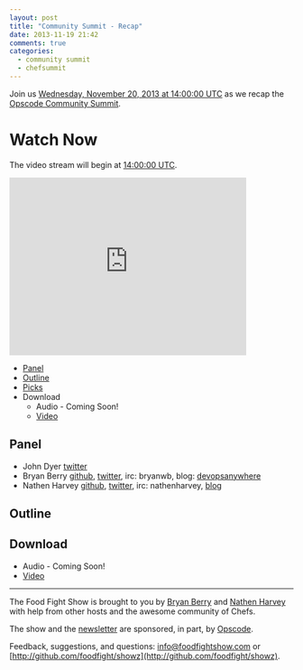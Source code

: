 ```yaml
---
layout: post
title: "Community Summit - Recap"
date: 2013-11-19 21:42
comments: true
categories: 
  - community summit
  - chefsummit
---
```


Join us [Wednesday, November 20, 2013 at 14:00:00 UTC](http://www.timeanddate.com/worldclock/fixedtime.html?msg=Food+Fight+Show+-+Community+Summit+Recap&iso=20131120T09&p1=419&ah=1) as we recap the [Opscode Community Summit](https://github.com/opscode/opscode-summit-2013/wiki).

# Watch Now

The video stream will begin at [14:00:00 UTC](http://www.timeanddate.com/worldclock/fixedtime.html?msg=Food+Fight+Show+-+Community+Summit+Recap&iso=20131120T09&p1=419&ah=1).

<iframe width="420" height="315" src="http://www.youtube.com/embed/WjEIK9CG2dE" frameborder="0" allowfullscreen></iframe>

* [Panel](http://foodfightshow.org/2013/11/community-summit-recap.html#panel)
* [Outline](http://foodfightshow.org/2013/11/community-summit-recap.html#outline)
* [Picks](http://foodfightshow.org/2013/11/community-summit-recap.html#picks)
* Download
  * Audio - Coming Soon!
  * [Video](http://www.youtube.com/watch?v=WjEIK9CG2dE)

Panel<a name="panel"></a>
-----
* John Dyer [twitter](https://twitter.com/thedyers)
* Bryan Berry [github](http://github.com/bryanwb), [twitter](http://twitter.com/bryanwb), irc: bryanwb, blog: [devopsanywhere](http://devopsanywhere.blogspot.com)
* Nathen Harvey [github](http://github.com/nathenharvey), [twitter](http://twitter.com/nathenharvey), irc: nathenharvey, [blog](http://nathenharvey.com)

Outline<a href="outline"></a>
-------

Download
--------
* Audio - Coming Soon!
* [Video](http://www.youtube.com/watch?v=WjEIK9CG2dE)

<hr />

The Food Fight Show is brought to you by [Bryan Berry](https://twitter.com/bryanwb) and [Nathen Harvey](https://twitter.com/nathenharvey) with help from other hosts and the awesome community of Chefs.

The show and the [newsletter](http://us6.campaign-archive2.com/home/?u=7d43a288e882a145b7e99c650&id=ad8186466d) are sponsored, in part, by [Opscode](http://www.opscode.com).

Feedback, suggestions, and questions:  [info@foodfightshow.com](mailto:info@foodfightshow.com) or  [http://github.com/foodfight/showz](http://github.com/foodfight/showz).

